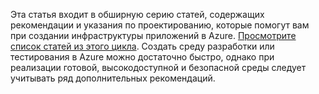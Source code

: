 Эта статья входит в обширную серию статей, содержащих рекомендации и указания по проектированию, которые помогут вам при создании инфраструктуры приложений в Azure. [Просмотрите список статей из этого цикла](#next-steps). Создать среду разработки или тестирования в Azure можно достаточно быстро, однако при реализации готовой, высокодоступной и безопасной среды следует учитывать ряд дополнительных рекомендаций.

<!---HONumber=AcomDC_0914_2016-->